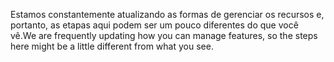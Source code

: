 <span data-ttu-id="78bc3-101">Estamos constantemente atualizando as formas de gerenciar os recursos e, portanto, as etapas aqui podem ser um pouco diferentes do que você vê.</span><span class="sxs-lookup"><span data-stu-id="78bc3-101">We are frequently updating how you can manage features, so the steps here might be a little different from what you see.</span></span>